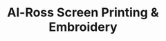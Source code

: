 ---
title: "Al-Ross Screen Printing & Embroidery"
url: /tonawanda/al-ross-screen-printing-und-embroidery/
shop: Allgemein
---